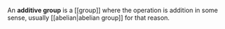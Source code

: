 An **additive group** is a [[group]] where the operation is addition in some sense, usually [[abelian|abelian group]] for that reason.